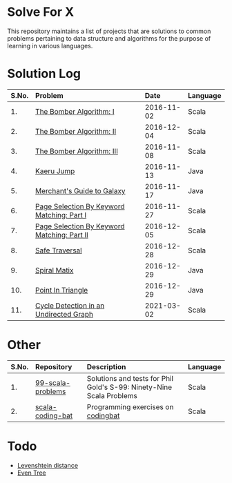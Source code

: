 # Solve For X
This repository maintains a list of projects that are solutions to common problems pertaining to data structure and algorithms for the purpose of learning in various languages.

# Solution Log

| S.No. | Problem | Date | Language| 
|:------|:--------|:-----|:--------|
| 1. | [The Bomber Algorithm: I](https://github.com/codingkapoor/solve-for-x/tree/master/scala/problems#the-bomber-algorithm-i) | 2016-11-02 | Scala |
| 2. | [The Bomber Algorithm: II](https://github.com/codingkapoor/solve-for-x/tree/master/scala/problems#the-bomber-algorithm-ii) | 2016-12-04 | Scala |
| 3. | [The Bomber Algorithm: III](https://github.com/codingkapoor/solve-for-x/tree/master/scala/problems#the-bomber-algorithm-iii) | 2016-11-08 | Scala |
| 4. | [Kaeru Jump](https://github.com/codingkapoor/solve-for-x/tree/master/java/kaeru-jump) | 2016-11-13 | Java |
| 5. | [Merchant's Guide to Galaxy](https://github.com/codingkapoor/solve-for-x/tree/master/java/merchants-guide-to-galaxy) | 2016-11-17 | Java |
| 6. | [Page Selection By Keyword Matching: Part I](https://github.com/codingkapoor/solve-for-x/tree/master/scala/page-selection-by-keyword-matching-I-Y) | 2016-11-27 | Scala |
| 7. | [Page Selection By Keyword Matching: Part II](https://github.com/codingkapoor/solve-for-x/tree/master/scala/page-selection-by-keyword-matching-II-X) | 2016-12-05 | Scala |
| 8. | [Safe Traversal](https://github.com/codingkapoor/solve-for-x/blob/master/scala/problems/README.md#safe-traversal) | 2016-12-28 | Scala |
| 9. | [Spiral Matix](https://github.com/codingkapoor/solve-for-x/blob/master/java/problems/README.md#spiral-matrix) | 2016-12-29 | Java |
| 10. | [Point In Triangle](https://github.com/codingkapoor/solve-for-x/blob/master/java/problems/README.md#point-in-triangle) | 2016-12-29 | Java |
| 11. | [Cycle Detection in an Undirected Graph](https://github.com/iamsmkr/graph-algos) | 2021-03-02 | Scala |

# Other

|S.No.|Repository|Description|Language|
|:----|:---------|:----------|:-----------|
|1.|[99-scala-problems](https://github.com/codingkapoor/99-scala-problems)|Solutions and tests for Phil Gold's S-99: Ninety-Nine Scala Problems|Scala|
|2.|[scala-coding-bat](https://github.com/codingkapoor/scala-coding-bat)|Programming exercises on [codingbat](http://codingbat.com/)|Scala|

# Todo
- [Levenshtein distance](https://en.wikipedia.org/wiki/Levenshtein_distance)
- [Even Tree](https://www.hackerrank.com/challenges/even-tree)
